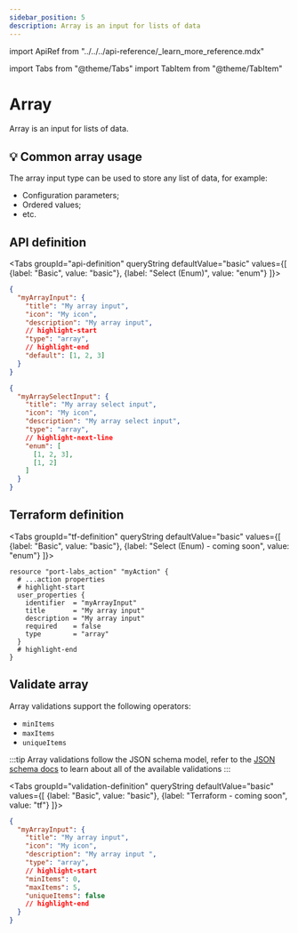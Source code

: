 ```yaml
---
sidebar_position: 5
description: Array is an input for lists of data
---
```


import ApiRef from "../../../api-reference/\_learn_more_reference.mdx"

import Tabs from "@theme/Tabs"
import TabItem from "@theme/TabItem"

# Array

Array is an input for lists of data.

## 💡 Common array usage

The array input type can be used to store any list of data, for example:

- Configuration parameters;
- Ordered values;
- etc.

## API definition

<Tabs groupId="api-definition" queryString defaultValue="basic" values={[
{label: "Basic", value: "basic"},
{label: "Select (Enum)", value: "enum"}
]}>

<TabItem value="basic">

```json showLineNumbers
{
  "myArrayInput": {
    "title": "My array input",
    "icon": "My icon",
    "description": "My array input",
    // highlight-start
    "type": "array",
    // highlight-end
    "default": [1, 2, 3]
  }
}
```

</TabItem>
<TabItem value="enum">

```json showLineNumbers
{
  "myArraySelectInput": {
    "title": "My array select input",
    "icon": "My icon",
    "description": "My array select input",
    "type": "array",
    // highlight-next-line
    "enum": [
      [1, 2, 3],
      [1, 2]
    ]
  }
}
```

</TabItem>
</Tabs>

<ApiRef />

## Terraform definition

<Tabs groupId="tf-definition" queryString defaultValue="basic" values={[
{label: "Basic", value: "basic"},
{label: "Select (Enum) - coming soon", value: "enum"}
]}>

<TabItem value="basic">

```hcl showLineNumbers
resource "port-labs_action" "myAction" {
  # ...action properties
  # highlight-start
  user_properties {
    identifier  = "myArrayInput"
    title       = "My array input"
    description = "My array input"
    required    = false
    type        = "array"
  }
  # highlight-end
}
```

</TabItem>
</Tabs>

## Validate array

Array validations support the following operators:

- `minItems`
- `maxItems`
- `uniqueItems`

:::tip
Array validations follow the JSON schema model, refer to the [JSON schema docs](https://json-schema.org/understanding-json-schema/reference/array.html) to learn about all of the available validations
:::

<Tabs groupId="validation-definition" queryString defaultValue="basic" values={[
{label: "Basic", value: "basic"},
{label: "Terraform - coming soon", value: "tf"}
]}>

<TabItem value="basic">

```json showLineNumbers
{
  "myArrayInput": {
    "title": "My array input",
    "icon": "My icon",
    "description": "My array input ",
    "type": "array",
    // highlight-start
    "minItems": 0,
    "maxItems": 5,
    "uniqueItems": false
    // highlight-end
  }
}
```

</TabItem>
</Tabs>
